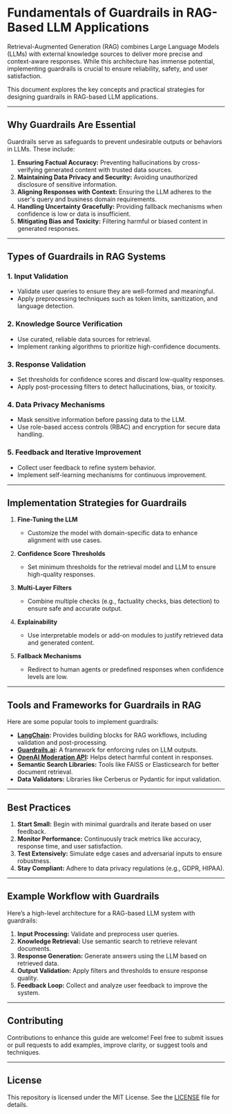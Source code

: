 # Fundamentals of Guardrails in RAG-Based LLM Applications

Retrieval-Augmented Generation (RAG) combines Large Language Models (LLMs) with external knowledge sources to deliver more precise and context-aware responses. While this architecture has immense potential, implementing guardrails is crucial to ensure reliability, safety, and user satisfaction.

This document explores the key concepts and practical strategies for designing guardrails in RAG-based LLM applications.

---

## Why Guardrails Are Essential

Guardrails serve as safeguards to prevent undesirable outputs or behaviors in LLMs. These include:

1. **Ensuring Factual Accuracy:** Preventing hallucinations by cross-verifying generated content with trusted data sources.
2. **Maintaining Data Privacy and Security:** Avoiding unauthorized disclosure of sensitive information.
3. **Aligning Responses with Context:** Ensuring the LLM adheres to the user's query and business domain requirements.
4. **Handling Uncertainty Gracefully:** Providing fallback mechanisms when confidence is low or data is insufficient.
5. **Mitigating Bias and Toxicity:** Filtering harmful or biased content in generated responses.

---

## Types of Guardrails in RAG Systems

### 1. Input Validation
- Validate user queries to ensure they are well-formed and meaningful.
- Apply preprocessing techniques such as token limits, sanitization, and language detection.

### 2. Knowledge Source Verification
- Use curated, reliable data sources for retrieval.
- Implement ranking algorithms to prioritize high-confidence documents.

### 3. Response Validation
- Set thresholds for confidence scores and discard low-quality responses.
- Apply post-processing filters to detect hallucinations, bias, or toxicity.

### 4. Data Privacy Mechanisms
- Mask sensitive information before passing data to the LLM.
- Use role-based access controls (RBAC) and encryption for secure data handling.

### 5. Feedback and Iterative Improvement
- Collect user feedback to refine system behavior.
- Implement self-learning mechanisms for continuous improvement.

---

## Implementation Strategies for Guardrails

1. **Fine-Tuning the LLM**
   - Customize the model with domain-specific data to enhance alignment with use cases.

2. **Confidence Score Thresholds**
   - Set minimum thresholds for the retrieval model and LLM to ensure high-quality responses.

3. **Multi-Layer Filters**
   - Combine multiple checks (e.g., factuality checks, bias detection) to ensure safe and accurate output.

4. **Explainability**
   - Use interpretable models or add-on modules to justify retrieved data and generated content.

5. **Fallback Mechanisms**
   - Redirect to human agents or predefined responses when confidence levels are low.

---

## Tools and Frameworks for Guardrails in RAG

Here are some popular tools to implement guardrails:

- **[LangChain](https://www.langchain.com):** Provides building blocks for RAG workflows, including validation and post-processing.
- **[Guardrails.ai](https://www.guardrails.ai):** A framework for enforcing rules on LLM outputs.
- **[OpenAI Moderation API](https://platform.openai.com/docs/guides/moderation):** Helps detect harmful content in responses.
- **Semantic Search Libraries:** Tools like FAISS or Elasticsearch for better document retrieval.
- **Data Validators:** Libraries like Cerberus or Pydantic for input validation.

---

## Best Practices

1. **Start Small:** Begin with minimal guardrails and iterate based on user feedback.
2. **Monitor Performance:** Continuously track metrics like accuracy, response time, and user satisfaction.
3. **Test Extensively:** Simulate edge cases and adversarial inputs to ensure robustness.
4. **Stay Compliant:** Adhere to data privacy regulations (e.g., GDPR, HIPAA).

---

## Example Workflow with Guardrails

Here’s a high-level architecture for a RAG-based LLM system with guardrails:

1. **Input Processing:** Validate and preprocess user queries.
2. **Knowledge Retrieval:** Use semantic search to retrieve relevant documents.
3. **Response Generation:** Generate answers using the LLM based on retrieved data.
4. **Output Validation:** Apply filters and thresholds to ensure response quality.
5. **Feedback Loop:** Collect and analyze user feedback to improve the system.

---

## Contributing

Contributions to enhance this guide are welcome! Feel free to submit issues or pull requests to add examples, improve clarity, or suggest tools and techniques.

---

## License

This repository is licensed under the MIT License. See the [LICENSE](LICENSE) file for details.
